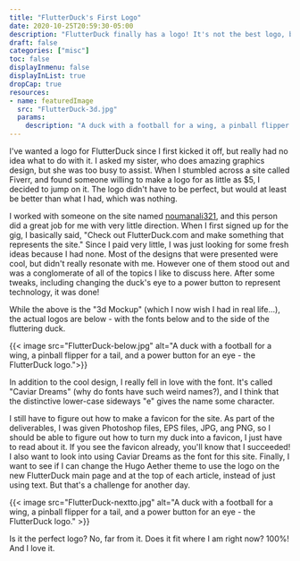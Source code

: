 ```yaml
---
title: "FlutterDuck's First Logo"
date: 2020-10-25T20:59:30-05:00
description: "FlutterDuck finally has a logo! It's not the best logo, but it captures the topics of football, pinball, and technology, and I think it looks pretty cool for a first logo."
draft: false
categories: ["misc"]
toc: false
displayInmenu: false
displayInList: true
dropCap: true
resources:
- name: featuredImage
  src: "FlutterDuck-3d.jpg"
  params:
    description: "A duck with a football for a wing, a pinball flipper for a tail, and a power button for an eye - the FlutterDuck logo."
---
```


I've wanted a logo for FlutterDuck since I first kicked it off, but really had no idea what to do with it. I asked my sister, who does
amazing graphics design, but she was too busy to assist. When I stumbled across a site called Fiverr, and found someone willing to make
a logo for as little as $5, I decided to jump on it. The logo didn't have to be perfect, but would at least be better than what I had, 
which was nothing.

I worked with someone on the site named [noumanali321](https://www.fiverr.com/noumanali321), and this person did a great job for me with
very little direction. When I first signed up for the gig, I basically said, "Check out FlutterDuck.com and make something that represents 
the site." Since I paid very little, I was just looking for some fresh ideas because I had none. Most of the designs that were presented were 
cool, but didn't really resonate with me. However one of them stood out and was a conglomerate of all of the topics I like to discuss here. 
After some tweaks, including changing the duck's eye to a power button to represent technology, it was done!

While the above is the "3d Mockup" (which I now wish I had in real life...), the actual logos are below - with the fonts below and to
the side of the fluttering duck. 

{{< image src="FlutterDuck-below.jpg" alt="A duck with a football for a wing, a pinball flipper for a tail, and a power button for an eye - the FlutterDuck logo.">}}

In addition to the cool design, I really fell in love with the font. It's called "Caviar Dreams" (why do fonts have such weird 
names?), and I think that the distinctive lower-case sideways "e" gives the name some character.

I still have to figure out how to make a favicon for the site. As part of the deliverables, I was given Photoshop files, EPS files, JPG, ang PNG, so
I should be able to figure out how to turn my duck into a favicon, I just have to read about it. If you see the favicon already, you'll know that I
succeeded! I also want to look into using Caviar Dreams as the font for this site. Finally, I want to see if I can change the Hugo Aether theme to use
the logo on the new FlutterDuck main page and at the top of each article, instead of just using text. But that's a challenge for another day.

{{< image src="FlutterDuck-nextto.jpg" alt="A duck with a football for a wing, a pinball flipper for a tail, and a power button for an eye - the FlutterDuck logo." >}}

Is it the perfect logo? No, far from it. Does it fit where I am right now? 100%! And I love it.
